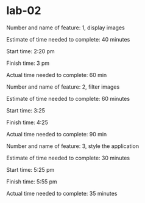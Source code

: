 # lab-02

Number and name of feature: 1, display images

Estimate of time needed to complete: 40 minutes

Start time: 2:20 pm

Finish time: 3 pm

Actual time needed to complete: 60 min

Number and name of feature: 2, filter images

Estimate of time needed to complete: 60 minutes

Start time: 3:25

Finish time: 4:25

Actual time needed to complete: 90 min

Number and name of feature: 3, style the application

Estimate of time needed to complete: 30 minutes

Start time: 5:25 pm

Finish time: 5:55 pm

Actual time needed to complete: 35 minutes



